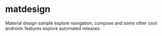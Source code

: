 # matdesign
Material design sample
explore navigation, compose and some other cool androidx features
explore automated releases
